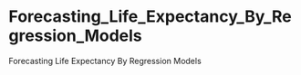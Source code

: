 # Forecasting_Life_Expectancy_By_Regression_Models
Forecasting Life Expectancy By Regression Models
